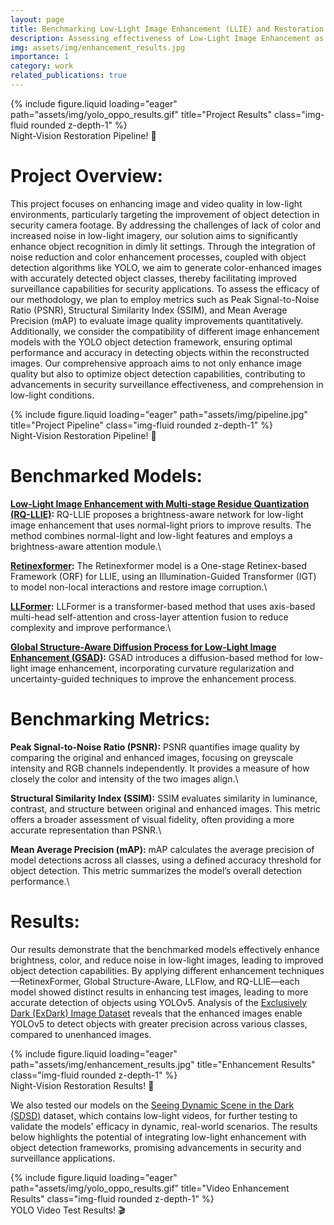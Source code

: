```yaml
---
layout: page
title: Benchmarking Low-Light Image Enhancement (LLIE) and Restoration
description: Assessing effectiveness of Low-Light Image Enhancement as a pre-processing method for computer vision tasks
img: assets/img/enhancement_results.jpg
importance: 1
category: work
related_publications: true
---
```


<div class="row">
    <div class="col-sm mt-3 mt-md-0">
        {% include figure.liquid loading="eager" path="assets/img/yolo_oppo_results.gif" title="Project Results" class="img-fluid rounded z-depth-1" %}
    </div>
</div>
<div class="caption">
    Night-Vision Restoration Pipeline! 🔦
</div>

# Project Overview:

This project focuses on enhancing image and video quality in low-light environments, particularly targeting the improvement of object detection in security camera footage. By addressing the challenges of lack of color and increased noise in low-light imagery, our solution aims to significantly enhance object recognition in dimly lit settings. Through the integration of noise reduction and color enhancement processes, coupled with object detection algorithms like YOLO, we aim to generate color-enhanced images with accurately detected object classes, thereby facilitating improved surveillance capabilities for security applications. To assess the efficacy of our methodology, we plan to employ metrics such as Peak Signal-to-Noise Ratio (PSNR), Structural Similarity Index (SSIM), and Mean Average Precision (mAP) to evaluate image quality improvements quantitatively. Additionally, we consider the compatibility of different image enhancement models with the YOLO object detection framework, ensuring optimal performance and accuracy in detecting objects within the reconstructed images. Our comprehensive approach aims to not only enhance image quality but also to optimize object detection capabilities, contributing to advancements in security surveillance effectiveness, and comprehension in low-light conditions.

<div class="row">
    <div class="col-sm mt-3 mt-md-0">
        {% include figure.liquid loading="eager" path="assets/img/pipeline.jpg" title="Project Pipeline" class="img-fluid rounded z-depth-1" %}
    </div>
</div>
<div class="caption">
    Night-Vision Restoration Pipeline! 🌙
</div>

# Benchmarked Models:

**[Low-Light Image Enhancement with Multi-stage Residue Quantization (RQ-LLIE)](https://github.com/LiuYunlong99/RQ-LLIE):**
RQ-LLIE proposes a brightness-aware network for low-light image enhancement that uses normal-light priors to improve results. The method combines normal-light and low-light features and employs a brightness-aware attention module.\

**[Retinexformer](https://github.com/caiyuanhao1998/Retinexformer):**
The Retinexformer model is a One-stage Retinex-based Framework (ORF) for LLIE, using an Illumination-Guided Transformer (IGT) to model non-local interactions and restore image corruption.\

**[LLFormer](https://github.com/TaoWangzj/LLFormer):**
LLFormer is a transformer-based method that uses axis-based multi-head self-attention and cross-layer attention fusion to reduce complexity and improve performance.\

**[Global Structure-Aware Diffusion Process for Low-Light Image Enhancement (GSAD)](https://github.com/jinnh/GSAD):**
GSAD introduces a diffusion-based method for low-light image enhancement, incorporating curvature regularization and uncertainty-guided techniques to improve the enhancement process.

# Benchmarking Metrics:

**Peak Signal-to-Noise Ratio (PSNR):** PSNR quantifies image quality by comparing the original and enhanced images, focusing on greyscale intensity and RGB channels independently. It provides a measure of how closely the color and intensity of the two images align.\

**Structural Similarity Index (SSIM):** SSIM evaluates similarity in luminance, contrast, and structure between original and enhanced images. This metric offers a broader assessment of visual fidelity, often providing a more accurate representation than PSNR.\

**Mean Average Precision (mAP):** mAP calculates the average precision of model detections across all classes, using a defined accuracy threshold for object detection. This metric summarizes the model’s overall detection performance.\

# Results:

Our results demonstrate that the benchmarked models effectively enhance brightness, color, and reduce noise in low-light images, leading to improved object detection capabilities. By applying different enhancement techniques—RetinexFormer, Global Structure-Aware, LLFlow, and RQ-LLIE—each model showed distinct results in enhancing test images, leading to more accurate detection of objects using YOLOv5. Analysis of the [Exclusively Dark (ExDark) Image Dataset](https://github.com/cs-chan/Exclusively-Dark-Image-Dataset) reveals that the enhanced images enable YOLOv5 to detect objects with greater precision across various classes, compared to unenhanced images.

<div class="row">
    <div class="col-sm mt-3 mt-md-0">
        {% include figure.liquid loading="eager" path="assets/img/enhancement_results.jpg" title="Enhancement Results" class="img-fluid rounded z-depth-1" %}
    </div>
</div>
<div class="caption">
    Night-Vision Restoration Results! 🔦
</div>

We also tested our models on the [Seeing Dynamic Scene in the Dark (SDSD)](https://github.com/dvlab-research/SDSD) dataset, which contains low-light videos, for further testing to validate the models' efficacy in dynamic, real-world scenarios. The results below highlights the potential of integrating low-light enhancement with object detection frameworks, promising advancements in security and surveillance applications.

<div class="row">
    <div class="col-sm mt-3 mt-md-0">
        {% include figure.liquid loading="eager" path="assets/img/yolo_oppo_results.gif" title="Video Enhancement Results" class="img-fluid rounded z-depth-1" %}
    </div>
</div>
<div class="caption">
    YOLO Video Test Results! 🎬
</div>
